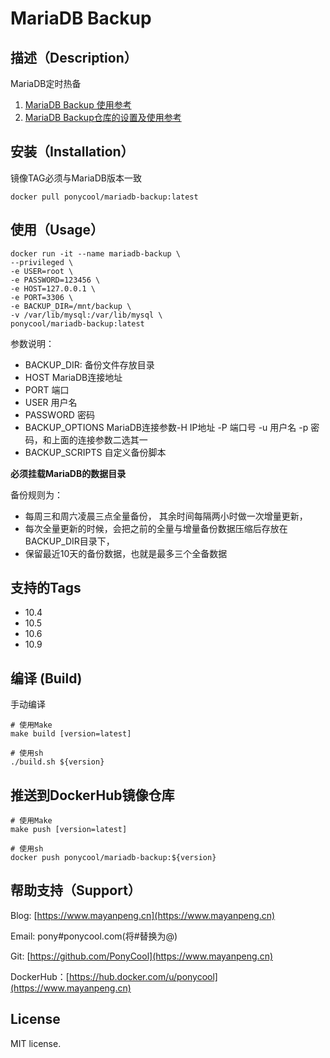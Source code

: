 # MariaDB Backup

## 描述（Description）

MariaDB定时热备

1. [MariaDB Backup 使用参考](https://mariadb.com/kb/en/mariabackup-overview/)
2. [MariaDB Backup仓库的设置及使用参考](https://mariadb.com/kb/en/mariadb-package-repository-setup-and-usage/)

## 安装（Installation）

镜像TAG必须与MariaDB版本一致

```
docker pull ponycool/mariadb-backup:latest
```

## 使用（Usage）

```
docker run -it --name mariadb-backup \
--privileged \
-e USER=root \
-e PASSWORD=123456 \
-e HOST=127.0.0.1 \
-e PORT=3306 \
-e BACKUP_DIR=/mnt/backup \
-v /var/lib/mysql:/var/lib/mysql \
ponycool/mariadb-backup:latest
```

参数说明：

- BACKUP_DIR: 备份文件存放目录
- HOST MariaDB连接地址
- PORT 端口
- USER 用户名
- PASSWORD 密码
- BACKUP_OPTIONS MariaDB连接参数-H IP地址 -P 端口号 -u 用户名 -p 密码，和上面的连接参数二选其一
- BACKUP_SCRIPTS 自定义备份脚本

**必须挂载MariaDB的数据目录**

备份规则为：

- 每周三和周六凌晨三点全量备份， 其余时间每隔两小时做一次增量更新，
- 每次全量更新的时候，会把之前的全量与增量备份数据压缩后存放在BACKUP_DIR目录下，
- 保留最近10天的备份数据，也就是最多三个全备数据

## 支持的Tags

- 10.4
- 10.5
- 10.6
- 10.9

## 编译 (Build)

手动编译

```shell
# 使用Make
make build [version=latest]

# 使用sh
./build.sh ${version}
```

## 推送到DockerHub镜像仓库

```shell
# 使用Make
make push [version=latest]

# 使用sh
docker push ponycool/mariadb-backup:${version}
```

## 帮助支持（Support）

Blog: [https://www.mayanpeng.cn](https://www.mayanpeng.cn)

Email: pony#ponycool.com(将#替换为@)

Git: [https://github.com/PonyCool](https://www.mayanpeng.cn)

DockerHub：[https://hub.docker.com/u/ponycool](https://www.mayanpeng.cn)

## License

MIT license.
